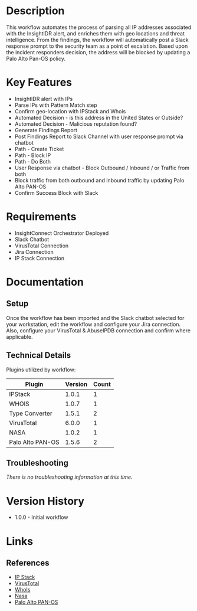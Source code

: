 # Description

This workflow automates the process of parsing all IP addresses associated with the InsightIDR alert, and enriches them with geo locations and threat intelligence. From the findings, the workflow will automatically post a Slack response prompt to the security team as a point of escalation. Based upon the incident responders decision, the address will be blocked by updating a Palo Alto Pan-OS policy.

# Key Features

* InsightIDR alert with IPs
* Parse IPs with Pattern Match step
* Confirm geo-location with IPStack and Whois
* Automated Decision - is this address in the United States or Outside? 
* Automated Decision - Malicious reputation found?
* Generate Findings Report
* Post Findings Report to Slack Channel with user response prompt via chatbot
* Path - Create Ticket
* Path - Block IP
* Path - Do Both
* User Response via chatbot - Block Outbound / Inbound / or Traffic from both
* Block traffic from both outbound and inbound traffic by updating Palo Alto PAN-OS
* Confirm Success Block with Slack

# Requirements

* InsightConnect Orchestrator Deployed
* Slack Chatbot
* VirusTotal Connection
* Jira Connection
* IP Stack Connection

# Documentation

## Setup

Once the workflow has been imported and the Slack chatbot selected for your workstation, edit the workflow and configure your Jira connection. Also, configure your VirusTotal & AbuseIPDB connection and confirm where applicable.

## Technical Details

Plugins utilized by workflow:

|Plugin|Version|Count|
|----|----|--------|
|IPStack|1.0.1|1|
|WHOIS|1.0.7|1|
|Type Converter|1.5.1|2|
|VirusTotal|6.0.0|1|
|NASA|1.0.2|1|
|Palo Alto PAN-OS|1.5.6|2|

## Troubleshooting

_There is no troubleshooting information at this time._

# Version History

* 1.0.0 - Initial workflow

# Links

## References

* [IP Stack](https://extensions.rapid7.com/extension/ipstack)
* [VirusTotal](https://extensions.rapid7.com/extension/virustotal)
* [WhoIs](https://extensions.rapid7.com/extension/whois)
* [Nasa](https://extensions.rapid7.com/extension/nasa)
* [Palo Alto PAN-OS](https://extensions.rapid7.com/extension/palo_alto_pan_os)
